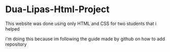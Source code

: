 # Dua-Lipas-Html-Project
This website was done using only HTML and CSS for two students that i helped

i'm doing this because im following the guide made by github on how to add repository
